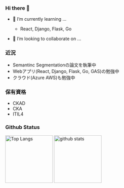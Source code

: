 ### Hi there 👋

- 🌱 I’m currently learning ...
  - React, Django, Flask, Go 

- 👯 I’m looking to collaborate on ...

### 近況

- Semantinc Segmentationの論文を執筆中
- Webアプリ(React, Django, Flask, Go, GAS)の勉強中
- クラウド(Azure AWS)も勉強中

### 保有資格

- CKAD
- CKA
- ITIL4

### Github Status

<p align="left"> 
  <img alt="Top Langs" height="150px" src="https://github-readme-stats.vercel.app/api/top-langs/?username=CoCo9122&layout=compact&show_icons=true&theme=cobalt" />
  <img alt="github stats" height="150px" src="https://github-readme-stats.vercel.app/api?username=CoCo9122&theme=cobalt&show_icons=ture" />
</p>
